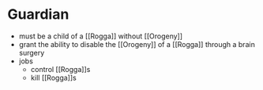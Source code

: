 # Guardian

- must be a child of a [[Rogga]] without [[Orogeny]]
- grant the ability to disable the [[Orogeny]] of a [[Rogga]] through a brain surgery
- jobs
	- control [[Rogga]]s
	- kill [[Rogga]]s